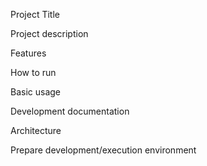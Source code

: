 Project Title

Project description

Features

How to run

Basic usage

Development documentation

Architecture

Prepare development/execution environment
